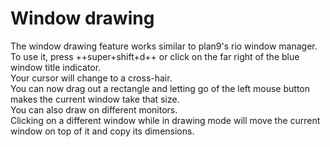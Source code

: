 # Window drawing

The window drawing feature works similar to plan9's rio window manager.  To use
it, press ++super+shift+d++ or click on the far right of the blue window title
indicator.  
Your cursor will change to a cross-hair.  
You can now drag out a rectangle and letting go of the left mouse button makes
the current window take that size.  
You can also draw on different monitors.  
Clicking on a different window while in drawing mode will move the current
window on top of it and copy its dimensions.
